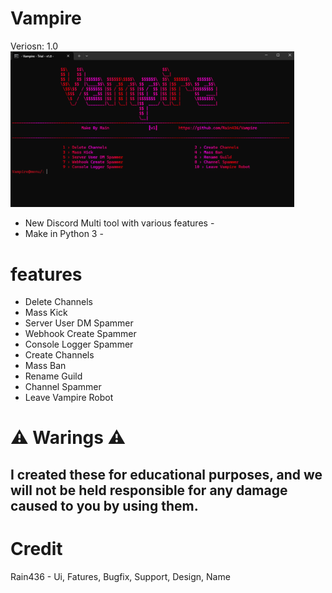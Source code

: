 # Vampire
Veriosn: 1.0
<img src="img/vampiremainmenu.png" width="90%" height="80%" />
- New Discord Multi tool with various features -
- Make in Python 3 -

# features
- Delete Channels
- Mass Kick
- Server User DM Spammer
- Webhook Create Spammer
- Console Logger Spammer
- Create Channels
- Mass Ban
- Rename Guild
- Channel Spammer
- Leave Vampire Robot
  
# ⚠️ Warings ⚠️
## I created these for educational purposes, and we will not be held responsible for any damage caused to you by using them.

# Credit
Rain436 - Ui, Fatures, Bugfix, Support, Design, Name
